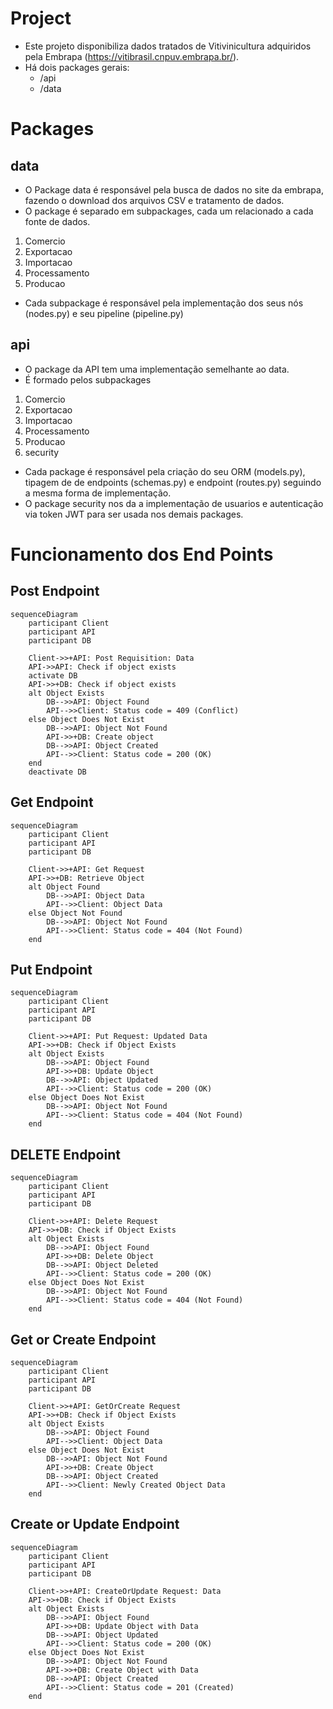 # Project

- Este projeto disponibiliza dados tratados de Vitivinicultura adquiridos pela Embrapa (https://vitibrasil.cnpuv.embrapa.br/).
- Há dois packages gerais:
    - /api
    - /data


# Packages 

## data
- O Package data é responsável pela busca de dados no site da embrapa, fazendo o download dos arquivos CSV e tratamento de dados.
- O package é separado em subpackages, cada um relacionado a cada fonte de dados.

1. Comercio
2. Exportacao
3. Importacao
4. Processamento
5. Producao

- Cada subpackage é responsável pela implementação dos seus nós (nodes.py) e seu pipeline (pipeline.py)

## api
- O package da API tem uma implementação semelhante ao data.
- É formado pelos subpackages

1. Comercio
2. Exportacao
3. Importacao
4. Processamento
5. Producao
6. security 

- Cada package é responsável pela criação do seu ORM (models.py), tipagem de de endpoints (schemas.py) e endpoint (routes.py) seguindo a mesma forma de implementação.
- O package security nos da a implementação de usuarios e autenticação via token JWT para ser usada nos demais packages.


# Funcionamento dos End Points

## Post Endpoint
```mermaid
sequenceDiagram
    participant Client
    participant API
    participant DB

    Client->>+API: Post Requisition: Data
    API->>API: Check if object exists
    activate DB
    API->>+DB: Check if object exists
    alt Object Exists
        DB-->>API: Object Found
        API-->>Client: Status code = 409 (Conflict)
    else Object Does Not Exist
        DB-->>API: Object Not Found
        API->>+DB: Create object
        DB-->>API: Object Created
        API-->>Client: Status code = 200 (OK)
    end
    deactivate DB
```

## Get Endpoint
```mermaid
sequenceDiagram
    participant Client
    participant API
    participant DB

    Client->>+API: Get Request
    API->>+DB: Retrieve Object
    alt Object Found
        DB-->>API: Object Data
        API-->>Client: Object Data
    else Object Not Found
        DB-->>API: Object Not Found
        API-->>Client: Status code = 404 (Not Found)
    end
```

## Put Endpoint
```mermaid
sequenceDiagram
    participant Client
    participant API
    participant DB

    Client->>+API: Put Request: Updated Data
    API->>+DB: Check if Object Exists
    alt Object Exists
        DB-->>API: Object Found
        API->>+DB: Update Object
        DB-->>API: Object Updated
        API-->>Client: Status code = 200 (OK)
    else Object Does Not Exist
        DB-->>API: Object Not Found
        API-->>Client: Status code = 404 (Not Found)
    end
```

## DELETE Endpoint
```mermaid
sequenceDiagram
    participant Client
    participant API
    participant DB

    Client->>+API: Delete Request
    API->>+DB: Check if Object Exists
    alt Object Exists
        DB-->>API: Object Found
        API->>+DB: Delete Object
        DB-->>API: Object Deleted
        API-->>Client: Status code = 200 (OK)
    else Object Does Not Exist
        DB-->>API: Object Not Found
        API-->>Client: Status code = 404 (Not Found)
    end
```

## Get or Create Endpoint
```mermaid
sequenceDiagram
    participant Client
    participant API
    participant DB

    Client->>+API: GetOrCreate Request
    API->>+DB: Check if Object Exists
    alt Object Exists
        DB-->>API: Object Found
        API-->>Client: Object Data
    else Object Does Not Exist
        DB-->>API: Object Not Found
        API->>+DB: Create Object
        DB-->>API: Object Created
        API-->>Client: Newly Created Object Data
    end
```

## Create or Update Endpoint
```mermaid
sequenceDiagram
    participant Client
    participant API
    participant DB

    Client->>+API: CreateOrUpdate Request: Data
    API->>+DB: Check if Object Exists
    alt Object Exists
        DB-->>API: Object Found
        API->>+DB: Update Object with Data
        DB-->>API: Object Updated
        API-->>Client: Status code = 200 (OK)
    else Object Does Not Exist
        DB-->>API: Object Not Found
        API->>+DB: Create Object with Data
        DB-->>API: Object Created
        API-->>Client: Status code = 201 (Created)
    end
```
